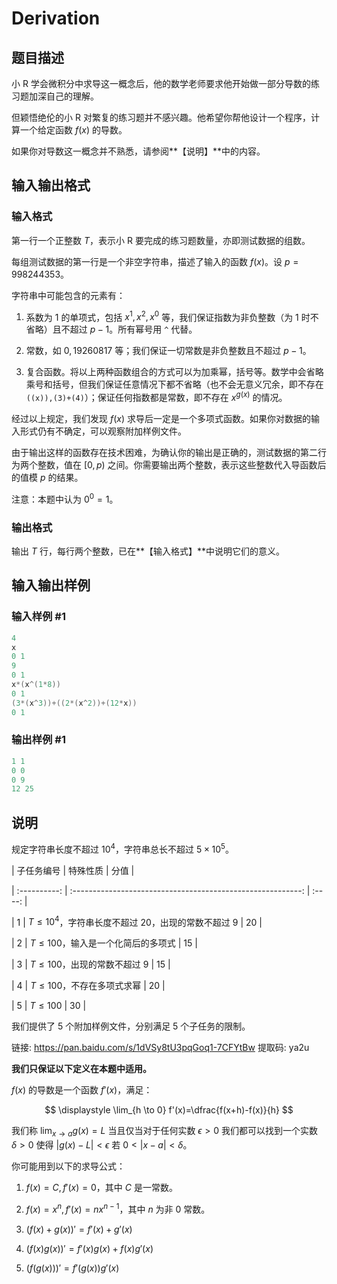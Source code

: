 # Derivation

## 题目描述

小 R 学会微积分中求导这一概念后，他的数学老师要求他开始做一部分导数的练习题加深自己的理解。

但颖悟绝伦的小 R 对繁复的练习题并不感兴趣。他希望你帮他设计一个程序，计算一个给定函数 $f(x)$ 的导数。

如果你对导数这一概念并不熟悉，请参阅**【说明】**中的内容。

## 输入输出格式

### 输入格式

第一行一个正整数 $T$，表示小 R 要完成的练习题数量，亦即测试数据的组数。

每组测试数据的第一行是一个非空字符串，描述了输入的函数 $f(x)$。设 $p=998244353$。

字符串中可能包含的元素有：

1. 系数为 $1$ 的单项式，包括 $x^1,x^2,x^0$ 等，我们保证指数为非负整数（为 $1$ 时不省略）且不超过 $p-1$。所有幂号用 `^` 代替。

2. 常数，如 $0,19260817$ 等；我们保证一切常数是非负整数且不超过 $p-1$。

3. 复合函数。将以上两种函数组合的方式可以为加乘幂，括号等。数学中会省略乘号和括号，但我们保证任意情况下都不省略（也不会无意义冗余，即不存在 `((x)),(3)+(4)`）；保证任何指数都是常数，即不存在 $x^{g(x)}$ 的情况。

经过以上规定，我们发现 $f(x)$ 求导后一定是一个多项式函数。如果你对数据的输入形式仍有不确定，可以观察附加样例文件。

由于输出这样的函数存在技术困难，为确认你的输出是正确的，测试数据的第二行为两个整数，值在 $[0,p)$ 之间。你需要输出两个整数，表示这些整数代入导函数后的值模 $p$ 的结果。

注意：本题中认为 $0^0=1$。

### 输出格式

输出 $T$ 行，每行两个整数，已在**【输入格式】**中说明它们的意义。

## 输入输出样例

### 输入样例 #1

```cpp
4
x
0 1
9
0 1
x*(x^(1*8))
0 1
(3*(x^3))+((2*(x^2))+(12*x))
0 1

```
### 输出样例 #1

```cpp
1 1
0 0
0 9
12 25

```
## 说明

规定字符串长度不超过 $10^4$，字符串总长不超过 $5 \times 10^5$。

| 子任务编号 | 特殊性质 | 分值 |

| :----------: | :---------------------------------------------------------: | :----: |

| 1 | $T \le 10^4$，字符串长度不超过 $20$，出现的常数不超过 $9$ | 20 |

| 2 | $T \le 100$，输入是一个化简后的多项式 | 15 |

| 3 | $T \le 100$，出现的常数不超过 $9$ | 15 |

| 4 | $T \le 100$，不存在多项式求幂 | 20 |

| 5 | $T \le 100$ | 30 |

我们提供了 5 个附加样例文件，分别满足 5 个子任务的限制。

链接: https://pan.baidu.com/s/1dVSy8tU3pqGoq1-7CFYtBw 提取码: ya2u

**我们只保证以下定义在本题中适用。**

$f(x)$ 的导数是一个函数 $f'(x)$，满足：

$$ \displaystyle \lim_{h \to 0} f'(x)=\dfrac{f(x+h)-f(x)}{h} $$

我们称 $\displaystyle \lim_{x \to a}g(x)=L$ 当且仅当对于任何实数 $\epsilon > 0$ 我们都可以找到一个实数 $\delta > 0$ 使得 $\lvert g(x)-L\rvert < \epsilon$ 若 $0 < \lvert x - a \rvert < \delta$。

你可能用到以下的求导公式：

1. $f(x)=C,f'(x)=0$，其中 $C$ 是一常数。

2. $f(x)=x^n,f'(x)=nx^{n-1}$，其中 $n$ 为非 $0$ 常数。

3. $(f(x)+g(x))'=f'(x)+g'(x)$

4. $(f(x)g(x))'=f'(x)g(x)+f(x)g'(x)$

5. $(f(g(x)))'=f'(g(x))g'(x)$

